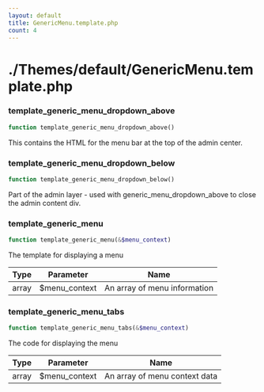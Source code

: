 ```yaml
---
layout: default
title: GenericMenu.template.php
count: 4
---
```


# ./Themes/default/GenericMenu.template.php

### template_generic_menu_dropdown_above

```php
function template_generic_menu_dropdown_above()
```
This contains the HTML for the menu bar at the top of the admin center.



### template_generic_menu_dropdown_below

```php
function template_generic_menu_dropdown_below()
```
Part of the admin layer - used with generic_menu_dropdown_above to close the admin content div.



### template_generic_menu

```php
function template_generic_menu(&$menu_context)
```
The template for displaying a menu



Type|Parameter|Name
---|---|---
array|$menu_context|An array of menu information
### template_generic_menu_tabs

```php
function template_generic_menu_tabs(&$menu_context)
```
The code for displaying the menu



Type|Parameter|Name
---|---|---
array|$menu_context|An array of menu context data
